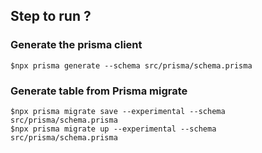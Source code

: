 ## Step to run ?

### Generate the prisma client

```
$npx prisma generate --schema src/prisma/schema.prisma
```

### Generate table from Prisma migrate

```
$npx prisma migrate save --experimental --schema src/prisma/schema.prisma
$npx prisma migrate up --experimental --schema src/prisma/schema.prisma
```
